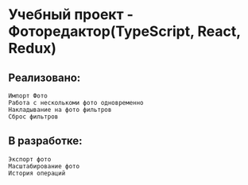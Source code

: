 # Учебный проект - Фоторедактор(TypeScript, React, Redux)
## Реализовано:
    Импорт Фото
    Работа с несколькоми фото одновременно
    Накладывание на фото фильтров
    Сброс фильтров
  
  
## В разработке:
    Экспорт фото
    Масштабирование фото
    История операций
